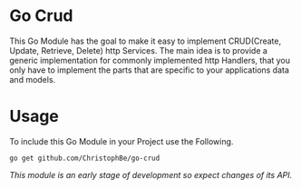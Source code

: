 # Go Crud
This Go Module has the goal to make it easy to implement CRUD(Create, Update, Retrieve, Delete) http Services.
The main idea is to provide a generic implementation for commonly implemented http Handlers, that you only have to
implement the parts that are specific to your applications data and models.

# Usage
To include this Go Module in your Project use the Following.
````
go get github.com/ChristophBe/go-crud
````
*This module is an early stage of development so expect changes of its API.*
